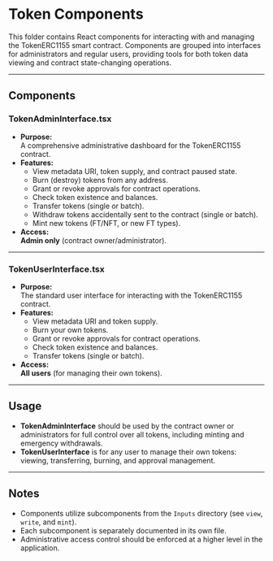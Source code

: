# Token Components

This folder contains React components for interacting with and managing the TokenERC1155 smart contract. Components are grouped into interfaces for administrators and regular users, providing tools for both token data viewing and contract state-changing operations.

---

## Components

### TokenAdminInterface.tsx

- **Purpose:**  
  A comprehensive administrative dashboard for the TokenERC1155 contract.  
- **Features:**  
  - View metadata URI, token supply, and contract paused state.
  - Burn (destroy) tokens from any address.
  - Grant or revoke approvals for contract operations.
  - Check token existence and balances.
  - Transfer tokens (single or batch).
  - Withdraw tokens accidentally sent to the contract (single or batch).
  - Mint new tokens (FT/NFT, or new FT types).
- **Access:**  
  **Admin only** (contract owner/administrator).

---

### TokenUserInterface.tsx

- **Purpose:**  
  The standard user interface for interacting with the TokenERC1155 contract.
- **Features:**  
  - View metadata URI and token supply.
  - Burn your own tokens.
  - Grant or revoke approvals for contract operations.
  - Check token existence and balances.
  - Transfer tokens (single or batch).
- **Access:**  
  **All users** (for managing their own tokens).

---

## Usage

- **TokenAdminInterface** should be used by the contract owner or administrators for full control over all tokens, including minting and emergency withdrawals.
- **TokenUserInterface** is for any user to manage their own tokens: viewing, transferring, burning, and approval management.

---

## Notes

- Components utilize subcomponents from the `Inputs` directory (see `view`, `write`, and `mint`).
- Each subcomponent is separately documented in its own file.
- Administrative access control should be enforced at a higher level in the application.